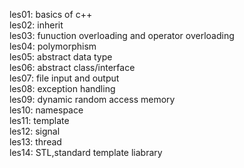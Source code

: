 les01: basics of c++  
les02: inherit  
les03: funuction overloading and operator overloading  
les04: polymorphism  
les05: abstract data type  
les06: abstract class/interface  
les07: file input and output  
les08: exception handling  
les09: dynamic random access memory  
les10: namespace  
les11: template  
les12: signal  
les13: thread  
les14: STL,standard template liabrary  